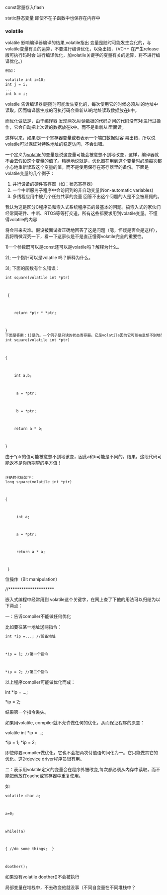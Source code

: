 const常量存入flash

static静态变量 即使不在子函数中也保存在内存中

### volatile 

volatile 影响编译器编译的结果,volatile指出 变量是随时可能发生变化的，与volatile变量有关的运算，不要进行编译优化，以免出错，（VC++ 在产生release版可执行码时会 进行编译优化，加volatile关键字的变量有关的运算，将不进行编译优化。）



```html
例如：

volatile int i=10; 
int j = i; 
... 
int k = i;
```

volatile 告诉编译器i是随时可能发生变化的，每次使用它的时候必须从i的地址中读取，因而编译器生成的可执行码会重新从i的地址读取数据放在k中。 

而优化做法是，由于编译器 发现两次从i读数据的代码之间的代码没有对i进行过操作，它会自动把上次读的数据放在k中。而不是重新从i里面读。

这样以来，如果i是一个寄存器变量或者表示一个端口数据就容 易出错，所以说volatile可以保证对特殊地址的稳定访问，不会出错。





一个定义为[volatile](https://so.csdn.net/so/search?q=volatile&spm=1001.2101.3001.7020)的变量是说这变量可能会被意想不到地改变，这样，编译器就不会去假设这个变量的值了。精确地说就是，优化器在用到这个变量时必须每次都小心地重新读取这个变量的值，而不是使用保存在寄存器里的备份。下面是volatile变量的几个例子：

1) 并行设备的硬件寄存器（如：状态寄存器）
2) 一个中断服务子程序中会访问到的非自动变量(Non-automatic variables)
3) 多线程应用中被几个任务共享的变量 回答不出这个问题的人是不会被雇佣的。

我认为这是区分C程序员和嵌入式系统程序员的最基本的问题。搞嵌入式的家伙们经常同硬件、中断、RTOS等等打交道，所有这些都要求用到volatile变量。不懂得volatile的内容

将会带来灾难。假设被面试者正确地回答了这是问题（嗯，怀疑是否会是这样），我将稍微深究一下，看一下这家伙是不是直正懂得volatile完全的重要性。

1)一个参数既可以是const还可以是volatile吗？解释为什么。

2); 一个指针可以是volatile 吗？解释为什么。

3); 下面的函数有什么错误：



```html
int square(volatile int *ptr)



 { 



    return *ptr * *ptr; 



}
下面是答案：1)是的。一个例子是只读的状态寄存器。它是volatile因为它可能被意想不到地改变。它是const因为程序不应该试图去修改它。2); 是的。尽管这并不很常见。一个例子是当一个中服务子程序修该一个指向一个buffer的指针时。3) 这段代码有点变态。这段代码的目的是用来返指针*ptr指向值的平方，但是，由于*ptr指向一个volatile型参数，编译器将产生类似下面的代码：
int square(volatile int *ptr)



{ 



    int a,b;



     a = *ptr;



     b = *ptr; 



    return a * b; 



}
```

由于*ptr的值可能被意想不到地该变，因此a和b可能是不同的。结果，这段代码可能返不是你所期望的平方值！



```

正确的代码如下： 
long square(volatile int *ptr)



{



     int a;



     a = *ptr;



     return a * a;



 } 
```

位操作（Bit manipulation）



//*********************

嵌入式编程中经常用到 volatile这个关键字，在网上查了下他的用法可以归结为以下两点：

一：告诉compiler不能做任何优化

 比如要往某一地址送两指令： 



```html
int *ip =...; //设备地址   



*ip = 1; //第一个指令   



*ip = 2; //第二个指令
```



以上程序compiler可能做优化而成： 



int *ip = ...; 

*ip = 2; 

结果第一个指令丢失。

如果用volatile, compiler就不允许做任何的优化，从而保证程序的原意： 

volatile int *ip = ...; 

*ip = 1;  *ip = 2; 

即使你要compiler做优化，它也不会把两次付值语句间化为一。它只能做其它的优化。这对device driver程序员很有用。

二：表示用volatile定义的变量会在程序外被改变,每次都必须从内存中读取，而不能把他放在cache或寄存器中重复使用。

如  

```html
volatile char a;          



a=0;       



while(!a)



{ //do some things;  }       



doother();
```

如果没有volatile    doother()不会被执行

局部变量在堆栈中，不去改变他就没事（不同自变量在不同堆栈中？



